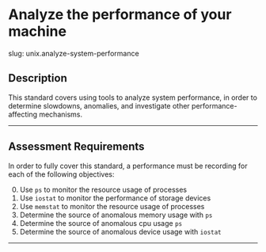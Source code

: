 # Analyze the performance of your machine

slug: unix.analyze-system-performance

## Description
This standard covers using tools to analyze system performance, in order to determine slowdowns, anomalies, and investigate other performance-affecting mechanisms.

---
## Assessment Requirements
In order to fully cover this standard, a performance must be recording for each of the following objectives:

0. Use `ps` to monitor the resource usage of processes
1. Use `iostat` to monitor the performance of storage devices
2. Use `memstat` to monitor the resource usage of processes
3. Determine the source of anomalous memory usage with `ps`
4. Determine the source of anomalous cpu usage `ps`
5. Determine the source of anomalous device usage with `iostat`



---
